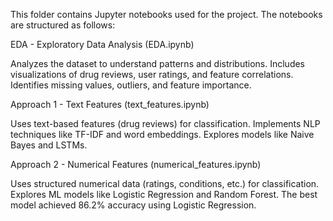 This folder contains Jupyter notebooks used for the project. The notebooks are structured as follows:

EDA - Exploratory Data Analysis (EDA.ipynb)

Analyzes the dataset to understand patterns and distributions.
Includes visualizations of drug reviews, user ratings, and feature correlations.
Identifies missing values, outliers, and feature importance.

Approach 1 - Text Features (text_features.ipynb)

Uses text-based features (drug reviews) for classification.
Implements NLP techniques like TF-IDF and word embeddings.
Explores models like Naive Bayes and LSTMs.

Approach 2 - Numerical Features (numerical_features.ipynb)

Uses structured numerical data (ratings, conditions, etc.) for classification.
Explores ML models like Logistic Regression and Random Forest.
The best model achieved 86.2% accuracy using Logistic Regression.
